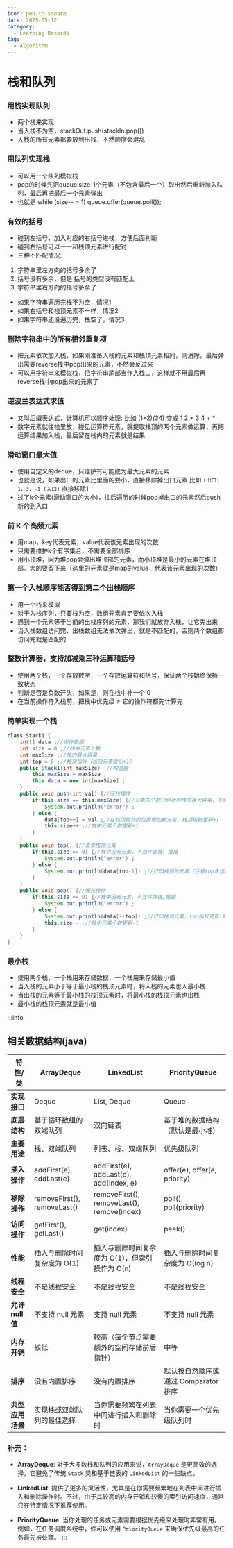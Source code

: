 ```yaml
---
icon: pen-to-square
date: 2025-05-12
category:
  - Learning Records
tag:
  - Algorithm
---
```


# 栈和队列
### 用栈实现队列
- 两个栈来实现
- 当入栈不为空，stackOut.push(stackIn.pop())
- 入栈的所有元素都要放到出栈，不然顺序会混乱

### 用队列实现栈
- 可以用一个队列模拟栈
- pop的时候先把queue.size-1个元素（不包含最后一个）取出然后重新加入队列，最后再把最后一个元素弹出
- 也就是 while (size-- > 1) queue.offer(queue.poll());

### 有效的括号
- 碰到左括号，加入对应的右括号进栈，方便后面判断
- 碰到右括号可以一一和栈顶元素进行配对
- 三种不匹配情况: 
1. 字符串里左方向的括号多余了 
2. 括号没有多余，但是 括号的类型没有匹配上 
3. 字符串里右方向的括号多余了
- 如果字符串遍历完栈不为空，情况1
- 如果右括号和栈顶元素不一样，情况2
- 如果字符串还没遍历完，栈空了，情况3

### 删除字符串中的所有相邻重复项
- 把元素依次加入栈，如果刚准备入栈的元素和栈顶元素相同，则消除。最后弹出需要reverse栈中pop出来的元素，不然会反过来
- 可以用字符串来模拟栈，把字符串尾部当作入栈口，这样就不用最后再reverse栈中pop出来的元素了

### 逆波兰表达式求值
- 又叫后缀表达式，计算机可以顺序处理: 比如 (1+2)*(3*4) 变成 1 2 + 3 4 + *
- 数字元素就往栈里放，碰见运算符元素，就提取栈顶的两个元素做运算，再把运算结果加入栈，最后留在栈内的元素就是结果 

### 滑动窗口最大值
- 使用自定义的deque，只维护有可能成为最大元素的元素
- 也就是说，如果出口的元素比里面的要小，直接移除掉出口元素 比如 `(出口) 1，3，-1 (入口)` 直接移除1
- 过了k个元素(滑动窗口的大小)，往后遍历的时候pop掉出口的元素然后push新的到入口

### 前 K 个高频元素
- 用map，key代表元素，value代表该元素出现的次数 
- 只需要维护k个有序集合，不需要全部排序
- 用小顶堆，因为堆pop会弹出堆顶部的元素，而小顶堆是最小的元素在堆顶部。大的要留下来（这里的元素就是map的value，代表该元素出现的次数）

### 第一个入栈顺序能否得到第二个出栈顺序
- 用一个栈来模拟
- 对于入栈序列，只要栈为空，数组元素肯定要依次入栈
- 遇到一个元素等于当前的出栈序列的元素，那我们就放弃入栈，让它先出来 
- 当入栈数组访问完，出栈数组无法依次弹出，就是不匹配的，否则两个数组都访问完就是匹配的

### 整数计算器，支持加减乘三种运算和括号
- 使用两个栈，一个存放数字，一个存放运算符和括号，保证两个栈始终保持一致状态
- 判断是否是负数开头，如果是，则在栈中补一个 0
- 在当前操作符入栈前，把栈中优先级 ≥ 它的操作符都先计算完

### 简单实现一个栈
```java
class Stack1 {
    int[] data ;//保存数据
    int size = 0 ;//栈中元素个数
    int maxSize ;//栈的最大容量
    int top = 0 ;//栈顶指针（栈顶元素索引+1）
    public Stack1(int maxSize) {//构造器
        this.maxSize = maxSize ;
        this.data = new int[maxSize] ;
    }
    public void push(int val) {//压栈操作
        if(this.size == this.maxSize) {//元素的个数已经达到栈的最大容量，不允许存储，报错
            System.out.println("error") ;
        } else {
            data[top++] = val ;//在栈顶指针的位置增加新元素，栈顶指针更新+1
            this.size++ ;//栈中元素个数更新+1
        }
    }
    public void top() {//查看栈顶元素
        if(this.size == 0) {//栈中没有元素，不允许查看，报错
            System.out.println("error") ;
        } else {
            System.out.println(data[top-1]) ;//打印栈顶的元素（注意top永远指向栈顶元素的下一个，因此top-1为栈顶元素的位置）
        }
    }
    public void pop() {//弹栈操作
        if(this.size == 0) {//栈中没有元素，不允许弹栈,报错             
            System.out.println("error") ;
        } else {
            System.out.println(data[--top]) ;//打印栈顶元素，top指针更新-1              
            this.size-- ;//栈中元素个数更新-1
        }
    }
}
```

### 最小栈
- 使用两个栈，一个栈用来存储数据，一个栈用来存储最小值
- 当入栈的元素小于等于最小栈的栈顶元素时，将入栈的元素也入最小栈
- 当出栈的元素等于最小栈的栈顶元素时，将最小栈的栈顶元素也出栈
- 最小栈的栈顶元素就是最小值

:::info
## 相关数据结构(java)
| 特性/类       | ArrayDeque                               | LinkedList                             | PriorityQueue                        |
|---------------|------------------------------------------|----------------------------------------|--------------------------------------|
| **实现接口**  | Deque                                    | List, Deque                            | Queue                                |
| **底层结构**  | 基于循环数组的双端队列                   | 双向链表                               | 基于堆的数据结构（默认是最小堆）     |
| **主要用途**  | 栈、双端队列                             | 列表、栈、双端队列                     | 优先级队列                           |
| **插入操作**  | addFirst(e), addLast(e)                  | addFirst(e), addLast(e), add(index, e) | offer(e), offer(e, priority)         |
| **移除操作**  | removeFirst(), removeLast()              | removeFirst(), removeLast(), remove(index) | poll(), poll(priority)               |
| **访问操作**  | getFirst(), getLast()                    | get(index)                             | peek()                               |
| **性能**      | 插入与删除时间复杂度为 O(1)              | 插入与删除时间复杂度为 O(1)，但索引操作为 O(n) | 插入与删除时间复杂度为 O(log n)      |
| **线程安全**  | 不是线程安全                             | 不是线程安全                           | 不是线程安全                         |
| **允许null值**| 不支持 null 元素                         | 支持 null 元素                         | 不支持 null 元素                     |
| **内存开销**  | 较低                                     | 较高（每个节点需要额外的空间存储前后指针） | 中等                                 |
| **排序**      | 没有内置排序                             | 没有内置排序                           | 默认按自然顺序或通过 Comparator 排序 |
| **典型应用场景** | 实现栈或双端队列的最佳选择               | 当你需要频繁在列表中间进行插入和删除时   | 当你需要一个优先级队列时             |

### 补充：

- **ArrayDeque**: 对于大多数栈和队列的应用来说，`ArrayDeque` 是更高效的选择。它避免了传统 `Stack` 类和基于链表的 `LinkedList` 的一些缺点。
  
- **LinkedList**: 提供了更多的灵活性，尤其是在你需要频繁地在列表中间进行插入和删除操作时。不过，由于其较高的内存开销和较慢的索引访问速度，通常只在特定情况下推荐使用。

- **PriorityQueue**: 当你处理的任务或元素需要根据优先级来处理时非常有用。例如，在任务调度系统中，你可以使用 `PriorityQueue` 来确保优先级最高的任务最先被处理。
:::

